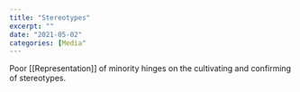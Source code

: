 ```yaml
---
title: "Stereotypes" 
excerpt: ""
date: "2021-05-02"
categories: [Media"
---
```

Poor [[Representation]] of minority hinges on the cultivating and confirming of stereotypes. 